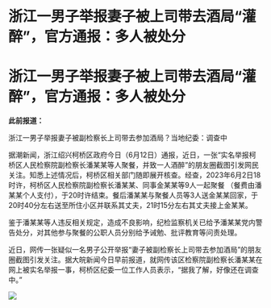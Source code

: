 # 浙江一男子举报妻子被上司带去酒局“灌醉”，官方通报：多人被处分

# 浙江一男子举报妻子被上司带去酒局“灌醉”，官方通报：多人被处分

**此前报道：**

浙江一男子举报妻子被副检察长上司带去参加酒局？当地纪委：调查中

据潮新闻，浙江绍兴柯桥区政府今日（6月12日）通报，近日，一张“实名举报柯桥区人民检察院副检察长潘某某等人聚餐，并致一人酒醉”的朋友圈截图引发网民关注。知悉上述情况后，柯桥区相关部门随即展开核查。经查，2023年6月2日18时许，柯桥区人民检察院副检察长潘某某、同事金某某等9人一起聚餐
（餐费由潘某某个人支付），于20时许结束。餐后潘某某与聚餐人员等3人送金某某回家，于20时40分左右送至所住小区并联系其丈夫，21时15分左右其丈夫接上金某某。

鉴于潘某某等人违反相关规定，造成不良影响，纪检监察机关已给予潘某某党内警告处分，对其他参与聚餐的公职人员分别给予诫勉、批评教育等问责处理。

近日，网传一张疑似一名男子公开举报“妻子被副检察长上司带去参加酒局”的朋友圈截图引发关注。据大皖新闻今日早前报道，就网传该区检察院副检察长潘某某在网上被实名举报一事，柯桥区纪委一位工作人员表示，“据我了解，好像还在调查中。”

![](https://inews.gtimg.com/om_bt/ODpOPeYxuGvXrpFEDTtKex4DoyhmYVmSP3CPO29V2Ac1QAA/1000)

